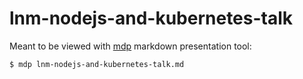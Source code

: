 # lnm-nodejs-and-kubernetes-talk

Meant to be viewed with [mdp](https://github.com/visit1985/mdp) markdown presentation tool:

```
$ mdp lnm-nodejs-and-kubernetes-talk.md
```
